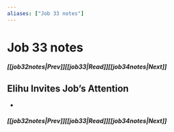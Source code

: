 ```yaml
---
aliases: ["Job 33 notes"]
---
```

# Job 33 notes
##### <span class=arrow-left></span>[[job32notes|Prev]]<span class=navigation-separator></span>[[job33|Read]]<span class=navigation-separator></span>[[job34notes|Next]]<span class=arrow-right></span>
## Elihu Invites Job’s Attention
- 
##### <span class=arrow-left></span>[[job32notes|Prev]]<span class=navigation-separator></span>[[job33|Read]]<span class=navigation-separator></span>[[job34notes|Next]]<span class=arrow-right></span>